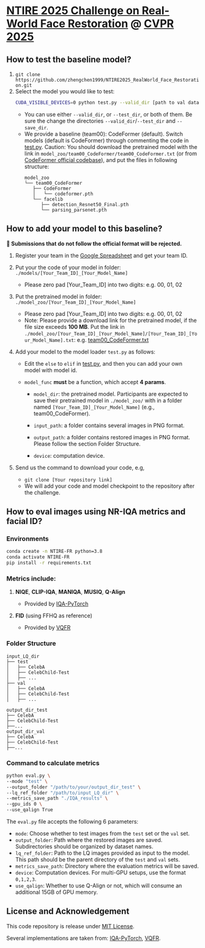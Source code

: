 # [NTIRE 2025 Challenge on Real-World Face Restoration](https://cvlai.net/ntire/2025/) @ [CVPR 2025](https://cvpr.thecvf.com/)

## How to test the baseline model?

1. `git clone https://github.com/zhengchen1999/NTIRE2025_RealWorld_Face_Restoration.git`
2. Select the model you would like to test:
    ```bash
    CUDA_VISIBLE_DEVICES=0 python test.py --valid_dir [path to val data dir] --test_dir [path to test data dir] --save_dir [path to your save dir] --model_id 0
    ```
    - You can use either `--valid_dir`, or `--test_dir`, or both of them. Be sure the change the directories `--valid_dir`/`--test_dir` and `--save_dir`.
    - We provide a baseline (team00): CodeFormer (default). Switch models (default is CodeFormer) through commenting the code in [test.py](./test.py#L19). Caution: You should download the pretrained model with the link in `model_zoo/team00_CodeFormer/team00_CodeFormer.txt` (or from [CodeFormer official codebase](https://github.com/sczhou/CodeFormer)), and put the files in following structure: 
      ```
      model_zoo
      └── team00_CodeFormer
         ├── CodeFormer
         │   └── codeformer.pth
         └── facelib
            ├── detection_Resnet50_Final.pth
            └── parsing_parsenet.pth
      ```

## How to add your model to this baseline?

**🚨 Submissions that do not follow the official format will be rejected.**

1. Register your team in the [Google Spreadsheet](https://docs.google.com/spreadsheets/d/1ba9oySZfoF9DW9q_JXFk4X0MMK_OQlHiswbgNJj-2gc/edit?usp=sharing) and get your team ID.

2. Put your the code of your model in folder:  `./models/[Your_Team_ID]_[Your_Model_Name]`

   - Please zero pad [Your_Team_ID] into two digits: e.g. 00, 01, 02

3. Put the pretrained model in folder: `./model_zoo/[Your_Team_ID]_[Your_Model_Name]`

   - Please zero pad [Your_Team_ID] into two digits: e.g. 00, 01, 02
   - Note: Please provide a download link for the pretrained model, if the file size exceeds **100 MB**. Put the link in `./model_zoo/[Your_Team_ID]_[Your_Model_Name]/[Your_Team_ID]_[Your_Model_Name].txt`: e.g. [team00_CodeFormer.txt](./model_zoo/team00_CodeFormer/team00_CodeFormer.txt)

4. Add your model to the model loader `test.py` as follows:

   - Edit the `else` to `elif` in [test.py](./test.py#L24), and then you can add your own model with model id.

   - `model_func` **must** be a function, which accept **4 params**. 

     - `model_dir`: the pretrained model. Participants are expected to save their pretrained model in `./model_zoo/` with in a folder named `[Your_Team_ID]_[Your_Model_Name]` (e.g., team00_CodeFormer).

     - `input_path`: a folder contains several images in PNG format. 

     - `output_path`: a folder contains restored images in PNG format. Please follow the section Folder Structure. 

     - `device`: computation device.

5. Send us the command to download your code, e.g,

   - `git clone [Your repository link]`
   - We will add your code and model checkpoint to the repository after the challenge.

## How to eval images using NR-IQA metrics and facial ID?

### Environments

```sh
conda create -n NTIRE-FR python=3.8
conda activate NTIRE-FR
pip install -r requirements.txt
```

### Metrics include:
1. **NIQE**, **CLIP-IQA**, **MANIQA**, **MUSIQ**, **Q-Align**  
   - Provided by [IQA-PyTorch](https://github.com/chaofengc/IQA-PyTorch)

2. **FID** (using FFHQ as reference)  
   - Provided by [VQFR](https://github.com/TencentARC/VQFR)

### Folder Structure
```
input_LQ_dir
├── test
│   ├── CelebA
│   ├── CelebChild-Test
│   ├── ...
├── val
│   ├── CelebA
│   ├── CelebChild-Test
│   ├── ...
    
output_dir_test
├── CelebA
├── CelebChild-Test
├──...
output_dir_val
├── CelebA
├── CelebChild-Test
├──...
```

### Command to calculate metrics

```sh
python eval.py \
--mode "test" \
--output_folder "/path/to/your/output_dir_test" \
--lq_ref_folder "/path/to/input_LQ_dir" \
--metrics_save_path "./IQA_results" \
--gpu_ids 0 \
--use_qalign True 
```

The `eval.py` file accepts the following 6 parameters:
- `mode`: Choose whether to test images from the `test` set or the `val` set.
- `output_folder`: Path where the restored images are saved. Subdirectories should be organized by dataset names.
- `lq_ref_folder`: Path to the LQ images provided as input to the model. This path should be the parent directory of the `test` and `val` sets.
- `metrics_save_path`: Directory where the evaluation metrics will be saved.
- `device`: Computation devices. For multi-GPU setups, use the format `0,1,2,3`.
- `use_qalign`: Whether to use Q-Align or not, which will consume an additional 15GB of GPU memory.



## License and Acknowledgement

This code repository is release under [MIT License](LICENSE). 

Several implementations are taken from: [IQA-PyTorch](https://github.com/chaofengc/IQA-PyTorch), [VQFR](https://github.com/TencentARC/VQFR). 
